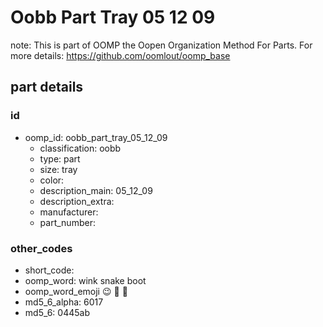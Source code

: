 # Oobb Part Tray 05 12 09  

note: This is part of OOMP the Oopen Organization Method For Parts. For more details: https://github.com/oomlout/oomp_base

##  part details





### id
* oomp_id: oobb_part_tray_05_12_09
  * classification: oobb
  * type: part
  * size: tray
  * color: 
  * description_main: 05_12_09
  * description_extra: 
  * manufacturer: 
  * part_number: 

### other_codes
* short_code: 
* oomp_word: wink snake boot
* oomp_word_emoji :wink: :snake: :boot:
* md5_6_alpha: 6017
* md5_6: 0445ab